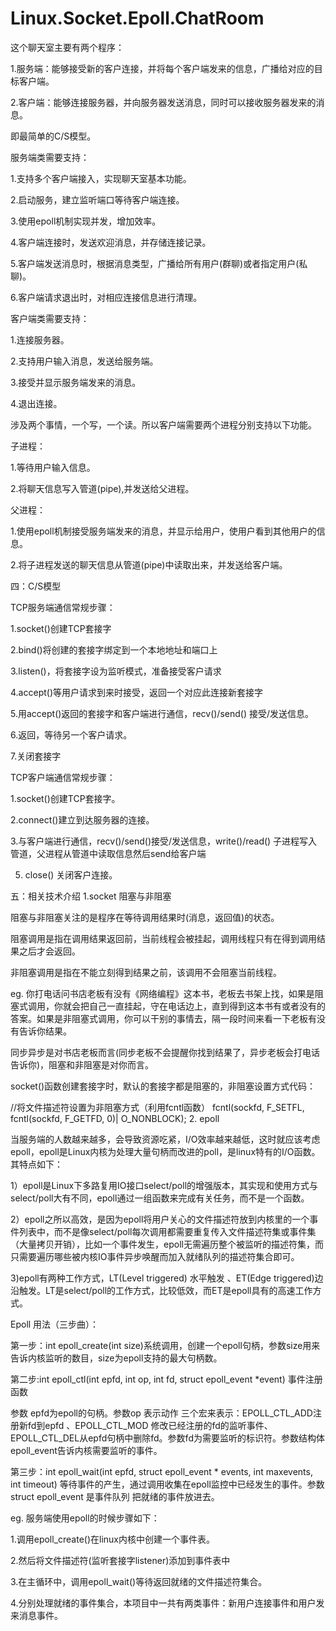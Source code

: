 # Linux.Socket.Epoll.ChatRoom

这个聊天室主要有两个程序：

1.服务端：能够接受新的客户连接，并将每个客户端发来的信息，广播给对应的目标客户端。

2.客户端：能够连接服务器，并向服务器发送消息，同时可以接收服务器发来的消息。

即最简单的C/S模型。


服务端类需要支持：

1.支持多个客户端接入，实现聊天室基本功能。

2.启动服务，建立监听端口等待客户端连接。

3.使用epoll机制实现并发，增加效率。

4.客户端连接时，发送欢迎消息，并存储连接记录。

5.客户端发送消息时，根据消息类型，广播给所有用户(群聊)或者指定用户(私聊)。

6.客户端请求退出时，对相应连接信息进行清理。

客户端类需要支持：

1.连接服务器。

2.支持用户输入消息，发送给服务端。

3.接受并显示服务端发来的消息。

4.退出连接。

涉及两个事情，一个写，一个读。所以客户端需要两个进程分别支持以下功能。

子进程：

1.等待用户输入信息。

2.将聊天信息写入管道(pipe),并发送给父进程。

父进程：

1.使用epoll机制接受服务端发来的消息，并显示给用户，使用户看到其他用户的信息。

2.将子进程发送的聊天信息从管道(pipe)中读取出来，并发送给客户端。

四：C/S模型





TCP服务端通信常规步骤：

1.socket()创建TCP套接字

2.bind()将创建的套接字绑定到一个本地地址和端口上

3.listen()，将套接字设为监听模式，准备接受客户请求

4.accept()等用户请求到来时接受，返回一个对应此连接新套接字

5.用accept()返回的套接字和客户端进行通信，recv()/send() 接受/发送信息。

6.返回，等待另一个客户请求。

7.关闭套接字

TCP客户端通信常规步骤：

1.socket()创建TCP套接字。

2.connect()建立到达服务器的连接。

3.与客户端进行通信，recv()/send()接受/发送信息，write()/read() 子进程写入管道，父进程从管道中读取信息然后send给客户端

5. close() 关闭客户连接。

五：相关技术介绍
1.socket 阻塞与非阻塞

阻塞与非阻塞关注的是程序在等待调用结果时(消息，返回值)的状态。

阻塞调用是指在调用结果返回前，当前线程会被挂起，调用线程只有在得到调用结果之后才会返回。

非阻塞调用是指在不能立刻得到结果之前，该调用不会阻塞当前线程。

eg. 你打电话问书店老板有没有《网络编程》这本书，老板去书架上找，如果是阻塞式调用，你就会把自己一直挂起，守在电话边上，直到得到这本书有或者没有的答案。如果是非阻塞式调用，你可以干别的事情去，隔一段时间来看一下老板有没有告诉你结果。

同步异步是对书店老板而言(同步老板不会提醒你找到结果了，异步老板会打电话告诉你)，阻塞和非阻塞是对你而言。

socket()函数创建套接字时，默认的套接字都是阻塞的，非阻塞设置方式代码：

//将文件描述符设置为非阻塞方式（利用fcntl函数）
fcntl(sockfd, F_SETFL, fcntl(sockfd, F_GETFD, 0)| O_NONBLOCK);
2. epoll

当服务端的人数越来越多，会导致资源吃紧，I/O效率越来越低，这时就应该考虑epoll，epoll是Linux内核为处理大量句柄而改进的poll，是linux特有的I/O函数。其特点如下：

1）epoll是Linux下多路复用IO接口select/poll的增强版本，其实现和使用方式与select/poll大有不同，epoll通过一组函数来完成有关任务，而不是一个函数。

2）epoll之所以高效，是因为epoll将用户关心的文件描述符放到内核里的一个事件列表中，而不是像select/poll每次调用都需要重复传入文件描述符集或事件集（大量拷贝开销），比如一个事件发生，epoll无需遍历整个被监听的描述符集，而只需要遍历哪些被内核IO事件异步唤醒而加入就绪队列的描述符集合即可。

3)epoll有两种工作方式，LT(Level triggered) 水平触发 、ET(Edge triggered)边沿触发。LT是select/poll的工作方式，比较低效，而ET是epoll具有的高速工作方式。

Epoll 用法（三步曲）：

第一步：int epoll_create(int size)系统调用，创建一个epoll句柄，参数size用来告诉内核监听的数目，size为epoll支持的最大句柄数。

第二步:int epoll_ctl(int epfd, int op, int fd, struct epoll_event *event) 事件注册函数

参数 epfd为epoll的句柄。参数op 表示动作 三个宏来表示：EPOLL_CTL_ADD注册新fd到epfd 、EPOLL_CTL_MOD 修改已经注册的fd的监听事件、EPOLL_CTL_DEL从epfd句柄中删除fd。参数fd为需要监听的标识符。参数结构体epoll_event告诉内核需要监听的事件。

第三步：int epoll_wait(int epfd, struct epoll_event * events, int maxevents, int timeout) 等待事件的产生，通过调用收集在epoll监控中已经发生的事件。参数struct epoll_event 是事件队列 把就绪的事件放进去。

eg. 服务端使用epoll的时候步骤如下：

1.调用epoll_create()在linux内核中创建一个事件表。

2.然后将文件描述符(监听套接字listener)添加到事件表中

3.在主循环中，调用epoll_wait()等待返回就绪的文件描述符集合。

4.分别处理就绪的事件集合，本项目中一共有两类事件：新用户连接事件和用户发来消息事件。

